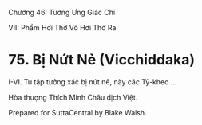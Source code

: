  

Chương 46: Tương Ưng Giác Chi

VII: Phẩm Hơi Thở Vô Hơi Thở Ra

# 75\. Bị Nứt Nẻ (Vicchiddaka)

I-VI. Tu tập tưởng xác bị nứt nẻ, này các Tỷ-kheo …

Hòa thượng Thích Minh Châu dịch Việt.

Prepared for SuttaCentral by Blake Walsh.